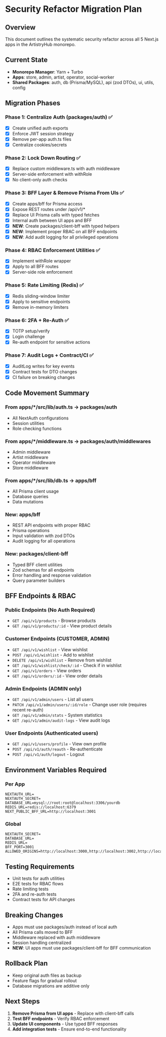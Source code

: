 # Security Refactor Migration Plan

## Overview

This document outlines the systematic security refactor across all 5 Next.js apps in the ArtistryHub monorepo.

## Current State

- **Monorepo Manager**: Yarn + Turbo
- **Apps**: store, admin, artist, operator, social-worker
- **Shared Packages**: auth, db (Prisma/MySQL), api (zod DTOs), ui, utils, config

## Migration Phases

### Phase 1: Centralize Auth (packages/auth) ✅

- [x] Create unified auth exports
- [x] Enforce JWT session strategy
- [x] Remove per-app auth.ts files
- [x] Centralize cookies/secrets

### Phase 2: Lock Down Routing ✅

- [x] Replace custom middleware.ts with auth middleware
- [x] Server-side enforcement with withRole
- [x] No client-only auth checks

### Phase 3: BFF Layer & Remove Prisma From UIs ✅

- [x] Create apps/bff for Prisma access
- [x] Expose REST routes under /api/v1/\*
- [x] Replace UI Prisma calls with typed fetches
- [x] Internal auth between UI apps and BFF
- [x] **NEW**: Create packages/client-bff with typed helpers
- [x] **NEW**: Implement proper RBAC on all BFF endpoints
- [x] **NEW**: Add audit logging for all privileged operations

### Phase 4: RBAC Enforcement Utilities ✅

- [x] Implement withRole wrapper
- [x] Apply to all BFF routes
- [x] Server-side role enforcement

### Phase 5: Rate Limiting (Redis) ✅

- [x] Redis sliding-window limiter
- [x] Apply to sensitive endpoints
- [x] Remove in-memory limiters

### Phase 6: 2FA + Re-Auth ✅

- [x] TOTP setup/verify
- [x] Login challenge
- [x] Re-auth endpoint for sensitive actions

### Phase 7: Audit Logs + Contract/CI ✅

- [x] AuditLog writes for key events
- [x] Contract tests for DTO changes
- [x] CI failure on breaking changes

## Code Movement Summary

### From apps/\*/src/lib/auth.ts → packages/auth

- All NextAuth configurations
- Session utilities
- Role checking functions

### From apps/\*/middleware.ts → packages/auth/middlewares

- Admin middleware
- Artist middleware
- Operator middleware
- Store middleware

### From apps/\*/src/lib/db.ts → apps/bff

- All Prisma client usage
- Database queries
- Data mutations

### New: apps/bff

- REST API endpoints with proper RBAC
- Prisma operations
- Input validation with zod DTOs
- Audit logging for all operations

### New: packages/client-bff

- Typed BFF client utilities
- Zod schemas for all endpoints
- Error handling and response validation
- Query parameter builders

## BFF Endpoints & RBAC

### Public Endpoints (No Auth Required)

- `GET /api/v1/products` - Browse products
- `GET /api/v1/products/:id` - View product details

### Customer Endpoints (CUSTOMER, ADMIN)

- `GET /api/v1/wishlist` - View wishlist
- `POST /api/v1/wishlist` - Add to wishlist
- `DELETE /api/v1/wishlist` - Remove from wishlist
- `GET /api/v1/wishlist/check/:id` - Check if in wishlist
- `GET /api/v1/orders` - View orders
- `GET /api/v1/orders/:id` - View order details

### Admin Endpoints (ADMIN only)

- `GET /api/v1/admin/users` - List all users
- `PATCH /api/v1/admin/users/:id/role` - Change user role (requires recent re-auth)
- `GET /api/v1/admin/stats` - System statistics
- `GET /api/v1/admin/audit-logs` - View audit logs

### User Endpoints (Authenticated users)

- `GET /api/v1/users/profile` - View own profile
- `POST /api/v1/auth/reauth` - Re-authenticate
- `POST /api/v1/auth/logout` - Logout

## Environment Variables Required

### Per App

```
NEXTAUTH_URL=
NEXTAUTH_SECRET=
DATABASE_URL=mysql://root:root@localhost:3306/yourdb
REDIS_URL=redis://localhost:6379
NEXT_PUBLIC_BFF_URL=http://localhost:3001
```

### Global

```
NEXTAUTH_SECRET=
DATABASE_URL=
REDIS_URL=
BFF_PORT=3001
ALLOWED_ORIGINS=http://localhost:3000,http://localhost:3002,http://localhost:3003,http://localhost:3004,http://localhost:3005
```

## Testing Requirements

- Unit tests for auth utilities
- E2E tests for RBAC flows
- Rate limiting tests
- 2FA and re-auth tests
- Contract tests for API changes

## Breaking Changes

- Apps must use packages/auth instead of local auth
- All Prisma calls moved to BFF
- Middleware replaced with auth middleware
- Session handling centralized
- **NEW**: UI apps must use packages/client-bff for BFF communication

## Rollback Plan

- Keep original auth files as backup
- Feature flags for gradual rollout
- Database migrations are additive only

## Next Steps

1. **Remove Prisma from UI apps** - Replace with client-bff calls
2. **Test BFF endpoints** - Verify RBAC enforcement
3. **Update UI components** - Use typed BFF responses
4. **Add integration tests** - Ensure end-to-end functionality
